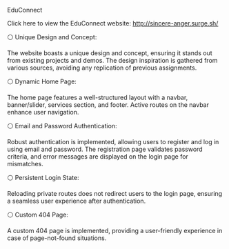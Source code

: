 EduConnect

Click here to view the EduConnect website: http://sincere-anger.surge.sh/


⚪ Unique Design and Concept:

The website boasts a unique design and concept, ensuring it stands out from existing projects and demos. The design inspiration is gathered from various sources, avoiding any replication of previous assignments.

⚪ Dynamic Home Page:

The home page features a well-structured layout with a navbar, banner/slider, services section, and footer. Active routes on the navbar enhance user navigation.


⚪ Email and Password Authentication:

Robust authentication is implemented, allowing users to register and log in using email and password. The registration page validates password criteria, and error messages are displayed on the login page for mismatches.

⚪ Persistent Login State:

Reloading private routes does not redirect users to the login page, ensuring a seamless user experience after authentication.


⚪ Custom 404 Page:

A custom 404 page is implemented, providing a user-friendly experience in case of page-not-found situations.